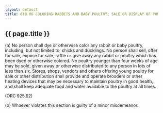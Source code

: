 ---
layout: default 
title: 618.06 COLORING RABBITS AND BABY POULTRY; SALE OR DISPLAY OF POULTRY.---

{{ page.title }}
----------------

​(a) No person shall dye or otherwise color any rabbit or baby poultry,
including, but not limited to, chicks and ducklings. No person shall
sell, offer for sale, expose for sale, raffle or give away any rabbit or
poultry which has been dyed or otherwise colored. No poultry younger
than four weeks of age may be sold, given away or otherwise distributed
to any person in lots of less than six. Stores, shops, vendors and
others offering young poultry for sale or other distribution shall
provide and operate brooders or other heating devices that may be
necessary to maintain poultry in good health, and shall keep adequate
food and water available to the poultry at all times.

(ORC 925.62)

​(b) Whoever violates this section is guilty of a minor misdemeanor.
